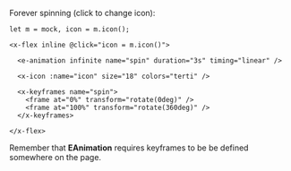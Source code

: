
Forever spinning (click to change icon):

```vue
let m = mock, icon = m.icon();

<x-flex inline @click="icon = m.icon()">

  <e-animation infinite name="spin" duration="3s" timing="linear" />

  <x-icon :name="icon" size="18" colors="terti" />

  <x-keyframes name="spin">
    <frame at="0%" transform="rotate(0deg)" />
    <frame at="100%" transform="rotate(360deg)" />
  </x-keyframes>

</x-flex>
```

Remember that __EAnimation__ requires keyframes to be be defined somewhere on the page.
